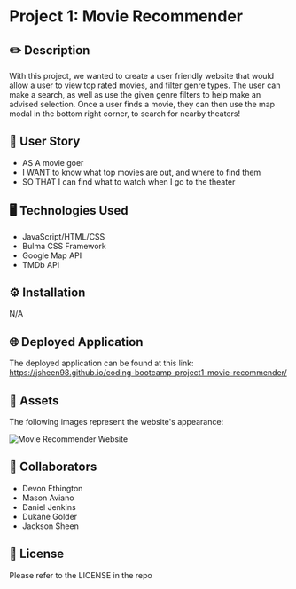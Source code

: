 # Project 1: Movie Recommender

## ✏️ Description 
With this project, we wanted to create a user friendly website that would allow a user to view top rated movies, and filter genre types. The user can make a search, as well as use the given genre filters to help make an advised selection. Once a user finds a movie, they can then use the map modal in the bottom right corner, to search for nearby theaters!

## 📖 User Story

* AS A movie goer
* I WANT to know what top movies are out, and where to find them
* SO THAT I can find what to watch when I go to the theater

## 🖥️ Technologies Used

* JavaScript/HTML/CSS
* Bulma CSS Framework
* Google Map API
* TMDb API


## ⚙️ Installation

N/A

## 🌐 Deployed Application

The deployed application can be found at this link:
https://jsheen98.github.io/coding-bootcamp-project1-movie-recommender/

## 📸 Assets

The following images represent the website's appearance:

![Movie Recommender Website]()

## 👥 Collaborators

* Devon Ethington
* Mason Aviano
* Daniel Jenkins
* Dukane Golder
* Jackson Sheen

## 📜 License

Please refer to the LICENSE in the repo